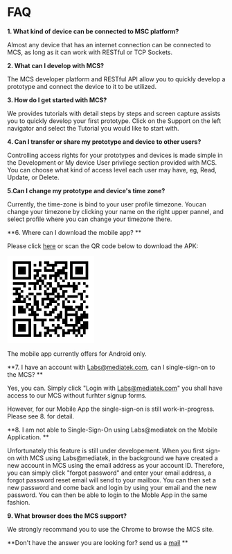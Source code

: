 # FAQ

**1. What kind of device can be connected to MSC platform?**

Almost any device that has an internet connection can be connected to MCS, as long as it can work with RESTful or TCP Sockets.

**2. What can I develop with MCS?**

The MCS developer platform and RESTful API allow you to quickly develop a prototype and connect the device to it to be utilized.

**3. How do I get started with MCS?**

We provides tutorials with detail steps by steps and screen capture assists you to quickly develop your first prototype. Click on the Support on the left navigator and select the Tutorial you would like to start with.

**4. Can I transfer or share my prototype and device to other users?**

Controlling access rights for your prototypes and devices is made simple in the Development or My device User privilege section provided with MCS. You can choose what kind of access level each user may have, eg, Read, Update, or Delete.

**5.Can I change my prototype and device's time zone?**

Currently, the time-zone is bind to your user profile timezone. Youcan change your timezone by clicking your name on the right upper pannel, and select profile where you can change your timezone there.

**6. Where can I download the mobile app? **

Please click [here](http://mcs.mediatek.com/iot/mobile/android) or scan the QR code below to download the APK:

![](https://raw.githubusercontent.com/Mediatek-Cloud/MCS/master/graphics/mobileapp_android.png)

The mobile app currently offers for Android only.

**7. I have an account with Labs@mediatek.com, can I single-sign-on to the MCS? **

Yes, you can. Simply click "Login with Labs@mediatek.com" you shall have access to our MCS without furhter signup forms.

However, for our Mobile App the single-sign-on is still work-in-progress.
Please see 8. for detail.

**8. I am not able to Single-Sign-On using Labs@mediatek on the Mobile Application. **

Unfortunately this feature is still under developement. When you first sign-on with MCS using Labs@mediatek, in the background we have created a new account in MCS using the email address as your account ID. Therefore, you can simply click "forgot password" and enter your email address, a forgot password reset email will send to your mailbox. You can then set a new password and come back and login by using your email and the new password. You can then be able to login to the Moble App in the same fashion.


**9. What browser does the MCS support?**

We strongly recommand you to use the Chrome to browse the MCS site.




**Don't have the answer you are looking for? send us a [mail](mtkcloudsandbox@mediatek.com) **
